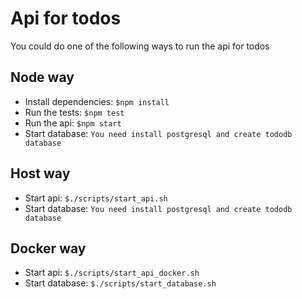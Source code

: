 # Api for todos

You could do one of the following ways to run the api for todos 

## Node way

- Install dependencies: `$npm install`
- Run the tests: `$npm test`
- Run the api: `$npm start`
- Start database: ```You need install postgresql and create tododb database```

## Host way

- Start api: `$./scripts/start_api.sh`
- Start database: ```You need install postgresql and create tododb database```

## Docker way
- Start api: `$./scripts/start_api_docker.sh`
- Start database: `$./scripts/start_database.sh`